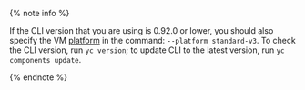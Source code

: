 {% note info %}

If the CLI version that you are using is 0.92.0 or lower, you should also specify the VM [platform](../../compute/concepts/vm-platforms.md) in the command: `--platform standard-v3`. To check the CLI version, run `yc version`; to update CLI to the latest version, run `yc components update`.

{% endnote %}